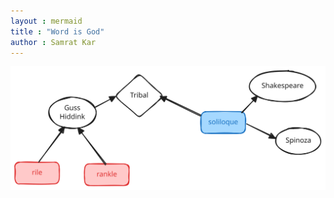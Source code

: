 ```yaml
---
layout : mermaid
title : "Word is God"
author : Samrat Kar
---
```

![](/images/wordisgod/wordisgod.excalidraw.svg)